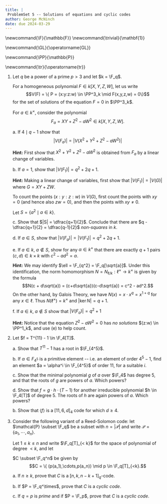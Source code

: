 ```yaml
---
title: |
 ProblemSet 5 -- Solutions of equations and cyclic codes
author: George McNinch
date: due 2024-03-29
---
```


\newcommand{\F}{\mathbb{F}}
\newcommand{\trivial}{\mathbf{1}}

\newcommand{\GL}{\operatorname{GL}}

\newcommand{\PP}{\mathbb{P}}

\newcommand{\tr}{\operatorname{tr}}


1. Let $q$ be a power of a prime $p > 3$ and let $k = \F_q$.

   For a homogeneous polynomial $F \in k[X,Y,Z,W]$, let us write
   $$V(F) = \{ P = (x:y:z:w) \in \PP^3_k \mid F(x,y,z,w) = 0\}$$
   for the set of solutions of the equation $F=0$ in $\PP^3_k$.

   For $a \in k^\times$, consider the polynomial
   $$F_a = XY + Z^2 - aW^2 \in k[X,Y,Z,W].$$

   a. If $4 \mid q -1$ show that
      $$|V(F_a)| = |V(X^2 + Y^2 + Z^2 - aW^2)|$$

      **Hint:** First show that $X^2 + Y^2 + Z^2 - aW^2$ is obtained
	  from $F_a$ by a linear change of variables.

   b. If $a = 1$, show that $|V(F_1)| = q^2 + 2q + 1$.
   
      **Hint:** Making a linear change of variables, first show that
	  $|V(F_1)| = |V(G)|$ where $G = XY + ZW$.

      To count the points $(x:y:z:w)$ in $V(G)$, first count the points
	  with $xy = 0$ (and hence also $zw = 0$), and then the points with $xy \ne 0$.

   Let $S = \{ a^2 \mid a \in k\}$.

   c. Show that $|S| = \dfrac{q+1}{2}$.  Conclude that there are $q -
      \dfrac{q+1}{2} = \dfrac{q-1}{2}$ *non-squares* in $k$.

   
   d. If $a \in S$, show that $|V(F_a)| = |V(F_1)| = q^2 + 2q + 1$.

   e. If $a \in k$, $a \not \in S$, show for any $\alpha \in k^\times$
      that there are exactly $q+1$ pairs $(c,d) \in k \times k$ with $c^2 -
      ad^2 = \alpha$.
      
	  **Hint:** We may identify $\ell = \F_{q^2} =
	  \F_q[\sqrt{a}]$. Under this identification, the norm
	  homomorphism $N=N_{\ell/k}: \ell^\times \to k^\times$ is given
	  by the formula $$N(c + d\sqrt{a}) = (c+d\sqrt{a})(c-d\sqrt{a}) =
	  c^2 - ad^2.$$ On the other hand, by Galois Theory, we have
	  $N(x) = x \cdot x^q = x^{1+q}$ for any $x \in \ell$. Thus
	  $N(\ell^\times) = k^\times$ and $|\ker N| = q+1$.


   f. If $a \in k$, $a \not \in S$ show that $|V(F_a)| = q^2 + 1$

      **Hint:** Notice that the equation $Z^2 - aW^2 = 0$ has *no solutions*
	  $(z:w) \in \PP^1_k$, and use (e) to help count.


2. Let $f = T^{11} - 1 \in \F_4[T]$. 

   a. Show that $T^{11} -1$ has a root in $\F_{4^5}$.
   
   b. If $\alpha \in F_{4^5}$ is a primitive element -- i.e. an
	  element of order $4^5 -1$, find an element $a = \alpha^i \in
	  \F_{4^5}$ of order $11$, for a suitable $i$.
	  
   c. Show that the minimal polynomial $g$ of $a$ over $\F_4$ has
      degree 5, and that the roots of $g$ are powers of $a$. Which
      powers?
  
   d. Show that $f = g\cdot h \cdot (T-1)$ for another irreducible
      polynomial $h \in \F_4[T]$ of degree 5. The roots of $h$ are
      again powers of $a$. Which powers?
	  
   b. Show that $\langle f \rangle$ is a 
      $[11,6,d]_4$ code for which $d \ge 4$.


3. Consider the following variant of a Reed-Solomon code: let
   $\mathcal{P} \subset \F_q$ be a subset with $n = |\mathcal{P}|$
   and write $\mathcal{P} = \{a_1,\cdots,a_n\}$.

   Let $1 \le k \le n$ and write $\F_q[T]_{< k}$ for the space of
   polynomial of degree $< k$, and let
   
   $C \subset \F_q^n$ be given by
   $$C = \{ (p(a_1),\cdots,p(a_n)) \mid p \in \F_q[T]_{<k}.$$
   
   a. If $n \ge k$, prove that $C$ is a $[n,k,n-k+1]_q$-code.
   
   b. If $P = \F_q^\times$, prove that $C$ is a *cyclic code*. 

   c. If $q = p$ is *prime* and if $P = \F_p$, prove that $C$ is a *cyclic code*.
